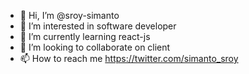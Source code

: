 - 👋 Hi, I’m @sroy-simanto
- 👀 I’m interested in software developer
- 🌱 I’m currently learning react-js
- 💞️ I’m looking to collaborate on client
- 📫 How to reach me https://twitter.com/simanto_sroy

<!---
sroy-simanto/sroy-simanto is a ✨ special ✨ repository because its `README.md` (this file) appears on your GitHub profile.
You can click the Preview link to take a look at your changes.
--->
